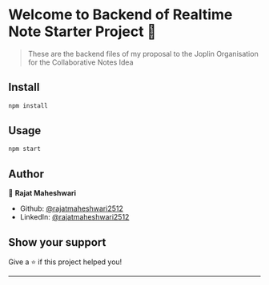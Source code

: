 # Welcome to Backend of Realtime Note Starter Project 👋

> These are the backend files of my proposal to the Joplin Organisation for the Collaborative Notes Idea

## Install

```sh
npm install
```

## Usage

```sh
npm start
```

## Author

👤 **Rajat Maheshwari**

- Github: [@rajatmaheshwari2512](https://github.com/rajatmaheshwari2512)
- LinkedIn: [@rajatmaheshwari2512](https://linkedin.com/in/rajatmaheshwari2512)

## Show your support

Give a ⭐️ if this project helped you!

---
